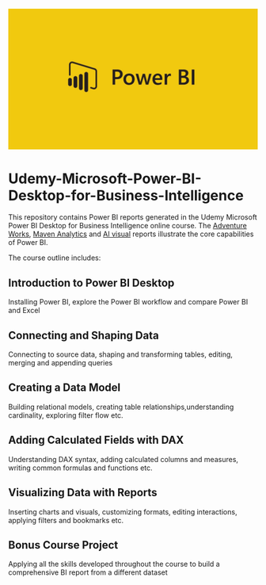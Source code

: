 <p align="center">
  <img width="800" src="https://github.com/Mufumi/Udemy---Microsoft-Power-BI-Desktop-for-Business-Intelligence/blob/main/Power_BI_logo.png">
</p>

# Udemy-Microsoft-Power-BI-Desktop-for-Business-Intelligence
This repository contains Power BI reports generated in the Udemy Microsoft Power BI Desktop for Business Intelligence online course. The [Adventure Works](https://github.com/Mufumi/Udemy---Microsoft-Power-BI-Desktop-for-Business-Intelligence/tree/main/Adventure%20Works), [Maven Analytics](https://www.canva.com/design/DAE7JBRaeWA/S7s4paAEmAdOGqEvjDvGxA/edit) and [AI visual](https://www.canva.com/design/DAE7JBRaeWA/S7s4paAEmAdOGqEvjDvGxA/edit) reports illustrate the core capabilities of Power BI.

The course outline includes:

## Introduction to Power BI Desktop ##

Installing Power BI, explore the Power BI workflow and compare Power BI and Excel

## Connecting and Shaping Data ##

Connecting to source data, shaping and transforming tables, editing, merging and appending queries

## Creating a Data Model ##

Building relational models, creating table relationships,understanding cardinality, exploring filter flow etc.

## Adding Calculated Fields with DAX ##

Understanding DAX syntax, adding calculated columns and measures, writing common formulas and functions etc.

## Visualizing Data with Reports ##

Inserting charts and visuals, customizing formats, editing interactions, applying filters and bookmarks etc.

## Bonus Course Project ##

Applying all the skills developed throughout the course to build a comprehensive BI report from a different dataset
